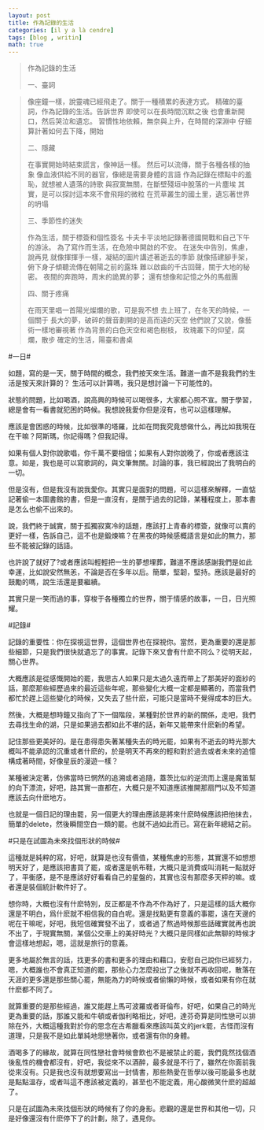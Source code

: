```yaml
---
layout: post
title: 作為記錄的生活
categories: [il y a là cendre]
tags: [blog , writin]
math: true
---
```


>作為記錄的生活
>
>一、臺詞

>像座鐘一樣，說靈魂已經飛走了。關于一種積累的表達方式。
>精確的臺詞，作為記錄的生活。告訴世界
>即使可以在長時間沉默之後
>也會重新開口，然后哭泣和遺忘。
>習慣性地依賴，無奈與上升，在時間的深淵中
>仔細算計著如何去下降，開始
>
>二、隱藏
>
>在事實開始時結束謊言，像神話一樣。
>然后可以流傳，關于各種各樣的抽象
>像血液供給不同的器官，像總是需要身體的言語
>作為記錄在標點中的羞恥，就想被人遺落的詩歌
>與寂寞無關，在斷壁殘垣中脫落的一片塵埃
>其實，是可以探討這本來不會飛翔的微粒
>在荒草叢生的國土里，遺忘著世界的坍塌
>
>三、季節性的迷失
>
>作為生活，關于標簽和個性簽名
>卡夫卡平淡地記錄著德國開戰和自己下午的游泳。
>為了寫作而生活，在危險中開啟的不安。
>在迷失中告別，焦慮，說再見
>就像揮揮手一樣，凝結的圖片講述著逝去的季節
>就像搭建腳手架，俯下身子傾聽流傳在朝陽之前的露珠
>難以啟齒的千古回聲，關于大地的秘密。
>夜間的奔跑時，周末的詭異的夢；
>還有想像和記憶之外的馬戲團
>
>四、關于疼痛
>
>在雨天里唱一首陽光燦爛的歌，可是我不想
>去上班了，在冬天的時候，一個關于
>長大的夢，破碎的聲音劃開的是高而遠的天空
>他們說了又說，像藝術一樣地審視著
>作為背景的白色天空和褐色樹枝，
>玫瑰叢下的仰望，腐爛，散步
>確定的生活，陽臺和書桌

#一日#

如題，寫的是一天，關于時間的概念，我們按天來生活。難道一直不是我我們的生活是按天來計算的？
生活可以計算嗎，我只是想討論一下可能性的。

狀態的問題，比如喝酒，說高興的時候可以喝很多，大家都心照不宣。關于學習，總是會有一看書就犯困的時候。我想說我愛你但是沒有，也可以這樣理解。

應該是會困惑的時候，比如很準的塔羅，比如在問我究竟想做什么，再比如我現在在干嘛？阿斯瑪，你記得嗎？但我記得。

如果有個人對你說歌唱，你千萬不要相信；如果有人對你說晚了，你或者應該注意。如是，我也是可以寫歌詞的，與文筆無關。討論的事，我已經說出了我明白的一切。

但是沒有，但是我沒有說我愛你。其實只是面對的問題，可以這樣來解釋，一直惦記著偷一本圖書館的書，但是一直沒有，是關于過去的記錄，某種程度上，那本書是怎么也偷不出來的。

說，我們終于誠實，關于孤獨寂寞冷的話題，應該打上青春的標簽，就像可以賣的更好一樣，告訴自己，這不也是鍛煉嘛？在黑夜的時候感概語言是如此的無力，那些不能被記錄的話語。

也許說了就好了?或者應該叫輕輕把一生的夢想埋葬，難道不應該感謝我們是如此幸運，比如說安然無恙，不論是否在多年以后。簡單，堅韌，堅持。應該是最好的鼓勵的嗎，說生活還是要繼續。

其實只是一笑而過的事，穿梭于各種獨立的世界，關于情感的故事，一日，日光照耀。

#記錄#

記錄的重要性：你在探視這世界，這個世界也在探視你。當然，更為重要的還是那些細節，只是我們很快就遺忘了的事實。記錄下來又會有什麽不同么？從明天起，關心世界。

大概應該是從感慨開始的罷，我思古人如果只是太過久遠而帶上了那美好的面紗的話，那麼那些經歷過來的最近這些年呢，那些變化大概一定都是顯著的，而當我們都忙於趕上這些變化的時候，又失去了些什麽，可能只是當時不覺得成本的巨大。

然後，大概是想時鐘又指向了下一個階段，某種對於世界的新的關係，走吧，我們去尋找生命的湖，只是如果過去都如此不堪的話，新年又能帶來什麽新的希望。

記住那些更美好的。是在患得患失著某種失去的時光罷，如果有不逝去的時光那大概叫不能承認的沉重或者什麽的，於是明天不再來的輕和對於過去或者未來的追憶構成著時間，好像星辰的漫遊一樣？

某種被決定著，仿佛當時已惘然的追溯或者追隨，蓋茨比似的逆流而上還是魔笛幫的向下漂流，好吧，路其實一直都在，大概只是不知道應該推開那扇門以及不知道應該去向什麽地方。

也就是一個日記的理由罷，另一個更大的理由應該是將來什麽時候應該把他抹去，簡單的delete，然後瞬間空白一類的罷。也就不過如此而已。寫在新年總結之前。

#只是在試圖為未來找個形狀的時候#

這種就是純粹的寫，好吧，就算是也沒有價值，某種焦慮的形態，其實還不如想想明天好了，是應該把書買了罷，或者還是帆布鞋，大概只是消費或叫消耗一點就好了，平衡感，是不是應該好好看看自己的星盤的，其實也沒有那麼多天枰的嘛。或者還是裝個統計軟件好了。

想你時，大概也沒有什麽特別，反正都是不作為不作為好了，只是這樣的話大概你還是不明白，爲什麽就不相信我的自白呢。還是找點更有意義的事罷，遠在天邊的呢在干嘛呢，好吧，我短信確實發不出了，或者過了熬過時候那些話確實就再也說不出了，于現實無關，某個公交車上的美好時光？大概只是同樣如此無聊的時候才會這樣地想起，嗯，這就是旅行的意義。

更多地屬於無言的話，找更多的書和更多的理由和藉口，安慰自己說你已經努力，嗯，大概誰也不會真正知道的罷，那些心力怎麼投出了之後就不再收回呢，散落在天涯的更多還是那些關心罷，無能為力的時候或者偷懶的時候，或者如果有你在就什麽都不同了。

就算重要的是那些經過，誰又能趕上馬可波羅或者哥倫布，好吧，如果自己的時光更為重要的話，那誰又能和牛頓或者伽利略相比，好吧，達芬奇算是同性戀可以排除在外，大概這種我對於你的思念在古希臘看來應該叫英文的jerk罷，古怪而沒有道理，只是我不是如此單純地思戀著你，或者還有你的身體。

酒喝多了的緣故，就算在同性戀社會時候會飲也不是被禁止的罷，我們竟然找個酒後亂性的機會都沒有，好吧，我從來不以酒醉，最多就是不行了，雖然在你面前我從來沒有。只是我也沒有就想要寫出一封情書，那些熱愛在哲學以後可能最多也就是點點溫存，或者叫這不應該被定義的，甚至也不能定義，用心酸微笑什麽的超越了。

只是在試圖為未來找個形狀的時候有了你的身影。悲觀的還是世界和其他一切，只是好像還沒有什麽停下了的計劃，除了，遇見你。
